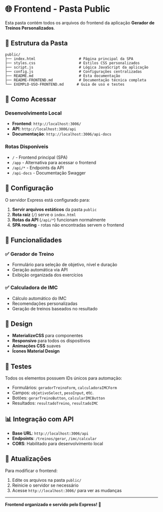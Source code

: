 # 🌐 Frontend - Pasta Public

Esta pasta contém todos os arquivos do frontend da aplicação **Gerador de Treinos Personalizados**.

## 📁 Estrutura da Pasta

```
public/
├── index.html                    # Página principal da SPA
├── styles.css                    # Estilos CSS personalizados
├── script.js                     # Lógica JavaScript da aplicação
├── config.js                     # Configurações centralizadas
├── README.md                     # Esta documentação
├── README-FRONTEND.md            # Documentação técnica completa
└── EXEMPLO-USO-FRONTEND.md      # Guia de uso e testes
```

## 🚀 Como Acessar

### Desenvolvimento Local
- **Frontend**: `http://localhost:3006/`
- **API**: `http://localhost:3006/api`
- **Documentação**: `http://localhost:3006/api-docs`

### Rotas Disponíveis
- `/` - Frontend principal (SPA)
- `/app` - Alternativa para acessar o frontend
- `/api/*` - Endpoints da API
- `/api-docs` - Documentação Swagger

## 🔧 Configuração

O servidor Express está configurado para:
1. **Servir arquivos estáticos** da pasta `public`
2. **Rota raiz** (`/`) serve o `index.html`
3. **Rotas da API** (`/api/*`) funcionam normalmente
4. **SPA routing** - rotas não encontradas servem o frontend

## 📱 Funcionalidades

### ✅ Gerador de Treino
- Formulário para seleção de objetivo, nível e duração
- Geração automática via API
- Exibição organizada dos exercícios

### ✅ Calculadora de IMC
- Cálculo automático do IMC
- Recomendações personalizadas
- Geração de treinos baseados no resultado

## 🎨 Design

- **MaterializeCSS** para componentes
- **Responsivo** para todos os dispositivos
- **Animações CSS** suaves
- **Ícones Material Design**

## 🧪 Testes

Todos os elementos possuem IDs únicos para automação:
- Formulários: `geradorTreinoForm`, `calculadoraIMCForm`
- Campos: `objetivoSelect`, `pesoInput`, etc.
- Botões: `gerarTreinoButton`, `calcularIMCButton`
- Resultados: `resultadoTreino`, `resultadoIMC`

## 📊 Integração com API

- **Base URL**: `http://localhost:3006/api`
- **Endpoints**: `/treinos/gerar`, `/imc/calcular`
- **CORS**: Habilitado para desenvolvimento local

## 🔄 Atualizações

Para modificar o frontend:
1. Edite os arquivos na pasta `public/`
2. Reinicie o servidor se necessário
3. Acesse `http://localhost:3006/` para ver as mudanças

---

**Frontend organizado e servido pelo Express! 🚀** 